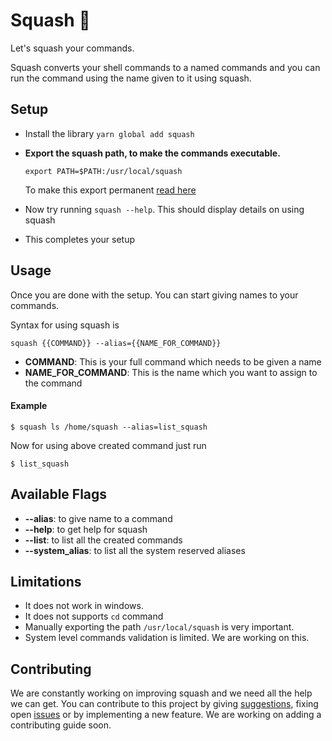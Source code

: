 # Squash :tada:

Let's squash your commands.

Squash converts your shell commands to a named commands and you can run the command using the name given to it using squash.

## Setup

- Install the library
    `yarn global add squash`
- **Export the squash path, to make the commands executable.**
    
    `export PATH=$PATH:/usr/local/squash`
    
    To make this export permanent [read here](https://askubuntu.com/a/500794/579860)
- Now try running `squash --help`. This should display details on using squash
- This completes your setup

## Usage

Once you are done with the setup. You can start giving names to your commands.

Syntax for using squash is

`squash {{COMMAND}} --alias={{NAME_FOR_COMMAND}}`

- **COMMAND**: This is your full command which needs to be given a name
- **NAME_FOR_COMMAND**: This is the name which you want to assign to the command

#### Example

```
$ squash ls /home/squash --alias=list_squash
```

Now for using above created command just run
```
$ list_squash
```

## Available Flags

- **--alias**: to give name to a command
- **--help**: to get help for squash
- **--list**: to list all the created commands
- **--system_alias**: to list all the system reserved aliases

## Limitations

- It does not work in windows.
- It does not supports `cd` command
- Manually exporting the path `/usr/local/squash` is very important.
- System level commands validation is limited. We are working on this.

## Contributing

We are constantly working on improving squash and we need all the help we can get.
You can contribute to this project by giving [suggestions](https://github.com/arshadkazmi42/squash/issues/new), fixing open [issues](https://github.com/arshadkazmi42/squash/issues) or by implementing a new feature.
We are working on adding a contributing guide soon.
